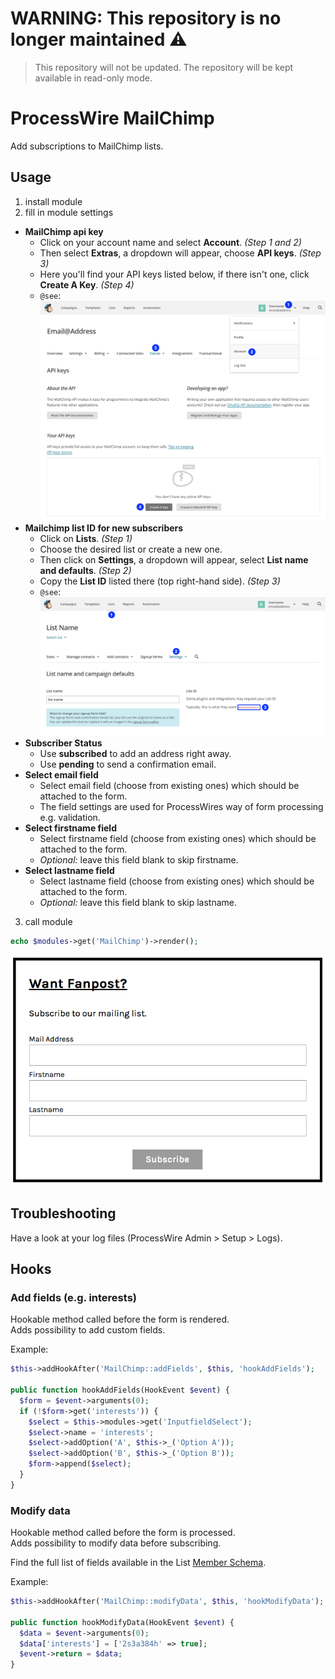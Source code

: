 # WARNING: This repository is no longer maintained :warning:

> This repository will not be updated. The repository will be kept available in read-only mode.

# ProcessWire MailChimp

Add subscriptions to MailChimp lists.

## Usage

1. install module
2. fill in module settings

- **MailChimp api key**
  - Click on your account name and select **Account**. *(Step 1 and 2)*
  - Then select **Extras**, a dropdown will appear, choose **API keys**. *(Step 3)* 
  - Here you\'ll find your API keys listed below, if there isn\'t one, click **Create A Key**. *(Step 4)*
  - `@see`:
  ![Add API Key](https://github.com/justb3a/processwire-mailchimp/blob/master/screens/apikey.png)
- **Mailchimp list ID for new subscribers**
  - Click on **Lists**. *(Step 1)*
  - Choose the desired list or create a new one. 
  - Then click on **Settings**, a dropdown will appear, select **List name and defaults**. *(Step 2)*
  - Copy the **List ID** listed there (top right-hand side). *(Step 3)*
  - `@see`:
  ![Copy List ID](https://github.com/justb3a/processwire-mailchimp/blob/master/screens/listid.png)
- **Subscriber Status**
  - Use **subscribed** to add an address right away. 
  - Use **pending** to send a confirmation email.
- **Select email field**
  - Select email field (choose from existing ones) which should be attached to the form. 
  - The field settings are used for ProcessWires way of form processing e.g. validation.
- **Select firstname field**
  - Select firstname field (choose from existing ones) which should be attached to the form. 
  - *Optional:* leave this field blank to skip firstname.
- **Select lastname field**
  - Select lastname field (choose from existing ones) which should be attached to the form. 
  - *Optional:* leave this field blank to skip lastname. 
  
3. call module

```php
echo $modules->get('MailChimp')->render();
```
![Render Example](https://github.com/justb3a/processwire-mailchimp/blob/master/screens/fanpost.png)

## Troubleshooting

Have a look at your log files (ProcessWire Admin > Setup > Logs).

## Hooks

### Add fields (e.g. interests)

Hookable method called before the form is rendered.  
Adds possibility to add custom fields.

Example:

```php
$this->addHookAfter('MailChimp::addFields', $this, 'hookAddFields');

public function hookAddFields(HookEvent $event) {
  $form = $event->arguments(0);
  if (!$form->get('interests')) {
    $select = $this->modules->get('InputfieldSelect');
    $select->name = 'interests';
    $select->addOption('A', $this->_('Option A'));
    $select->addOption('B', $this->_('Option B'));
    $form->append($select);
  }
}
```

### Modify data

Hookable method called before the form is processed.  
Adds possibility to modify data before subscribing.

Find the full list of fields available in the List [Member Schema](https://api.mailchimp.com/schema/3.0/Lists/Members/Instance.json).

Example:

```php
$this->addHookAfter('MailChimp::modifyData', $this, 'hookModifyData');

public function hookModifyData(HookEvent $event) {
  $data = $event->arguments(0);
  $data['interests'] = ['2s3a384h' => true];
  $event->return = $data;
}
```
